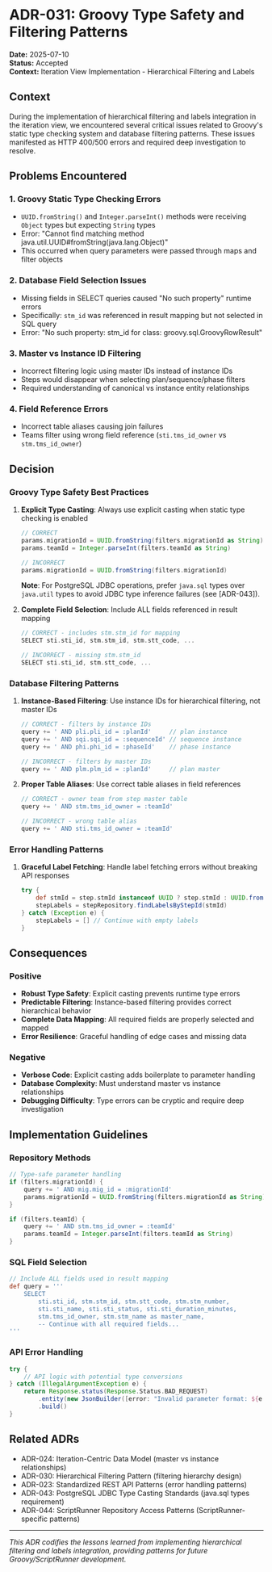 # ADR-031: Groovy Type Safety and Filtering Patterns

**Date:** 2025-07-10  
**Status:** Accepted  
**Context:** Iteration View Implementation - Hierarchical Filtering and Labels

## Context

During the implementation of hierarchical filtering and labels integration in the iteration view, we encountered several critical issues related to Groovy's static type checking system and database filtering patterns. These issues manifested as HTTP 400/500 errors and required deep investigation to resolve.

## Problems Encountered

### 1. Groovy Static Type Checking Errors

- `UUID.fromString()` and `Integer.parseInt()` methods were receiving `Object` types but expecting `String` types
- Error: "Cannot find matching method java.util.UUID#fromString(java.lang.Object)"
- This occurred when query parameters were passed through maps and filter objects

### 2. Database Field Selection Issues

- Missing fields in SELECT queries caused "No such property" runtime errors
- Specifically: `stm_id` was referenced in result mapping but not selected in SQL query
- Error: "No such property: stm_id for class: groovy.sql.GroovyRowResult"

### 3. Master vs Instance ID Filtering

- Incorrect filtering logic using master IDs instead of instance IDs
- Steps would disappear when selecting plan/sequence/phase filters
- Required understanding of canonical vs instance entity relationships

### 4. Field Reference Errors

- Incorrect table aliases causing join failures
- Teams filter using wrong field reference (`sti.tms_id_owner` vs `stm.tms_id_owner`)

## Decision

### Groovy Type Safety Best Practices

1. **Explicit Type Casting**: Always use explicit casting when static type checking is enabled

   ```groovy
   // CORRECT
   params.migrationId = UUID.fromString(filters.migrationId as String)
   params.teamId = Integer.parseInt(filters.teamId as String)

   // INCORRECT
   params.migrationId = UUID.fromString(filters.migrationId)
   ```

   **Note**: For PostgreSQL JDBC operations, prefer `java.sql` types over `java.util` types to avoid JDBC type inference failures (see [ADR-043]).

2. **Complete Field Selection**: Include ALL fields referenced in result mapping

   ```groovy
   // CORRECT - includes stm.stm_id for mapping
   SELECT sti.sti_id, stm.stm_id, stm.stt_code, ...

   // INCORRECT - missing stm.stm_id
   SELECT sti.sti_id, stm.stt_code, ...
   ```

### Database Filtering Patterns

1. **Instance-Based Filtering**: Use instance IDs for hierarchical filtering, not master IDs

   ```groovy
   // CORRECT - filters by instance IDs
   query += ' AND pli.pli_id = :planId'     // plan instance
   query += ' AND sqi.sqi_id = :sequenceId' // sequence instance
   query += ' AND phi.phi_id = :phaseId'    // phase instance

   // INCORRECT - filters by master IDs
   query += ' AND plm.plm_id = :planId'     // plan master
   ```

2. **Proper Table Aliases**: Use correct table aliases in field references

   ```groovy
   // CORRECT - owner team from step master table
   query += ' AND stm.tms_id_owner = :teamId'

   // INCORRECT - wrong table alias
   query += ' AND sti.tms_id_owner = :teamId'
   ```

### Error Handling Patterns

1. **Graceful Label Fetching**: Handle label fetching errors without breaking API responses

   ```groovy
   try {
       def stmId = step.stmId instanceof UUID ? step.stmId : UUID.fromString(step.stmId.toString())
       stepLabels = stepRepository.findLabelsByStepId(stmId)
   } catch (Exception e) {
       stepLabels = [] // Continue with empty labels
   }
   ```

## Consequences

### Positive

- **Robust Type Safety**: Explicit casting prevents runtime type errors
- **Predictable Filtering**: Instance-based filtering provides correct hierarchical behavior
- **Complete Data Mapping**: All required fields are properly selected and mapped
- **Error Resilience**: Graceful handling of edge cases and missing data

### Negative

- **Verbose Code**: Explicit casting adds boilerplate to parameter handling
- **Database Complexity**: Must understand master vs instance relationships
- **Debugging Difficulty**: Type errors can be cryptic and require deep investigation

## Implementation Guidelines

### Repository Methods

```groovy
// Type-safe parameter handling
if (filters.migrationId) {
    query += ' AND mig.mig_id = :migrationId'
    params.migrationId = UUID.fromString(filters.migrationId as String)
}

if (filters.teamId) {
    query += ' AND stm.tms_id_owner = :teamId'
    params.teamId = Integer.parseInt(filters.teamId as String)
}
```

### SQL Field Selection

```groovy
// Include ALL fields used in result mapping
def query = '''
    SELECT
        sti.sti_id, stm.stm_id, stm.stt_code, stm.stm_number,
        sti.sti_name, sti.sti_status, sti.sti_duration_minutes,
        stm.tms_id_owner, stm.stm_name as master_name,
        -- Continue with all required fields...
'''
```

### API Error Handling

```groovy
try {
    // API logic with potential type conversions
} catch (IllegalArgumentException e) {
    return Response.status(Response.Status.BAD_REQUEST)
        .entity(new JsonBuilder([error: "Invalid parameter format: ${e.message}"]).toString())
        .build()
}
```

## Related ADRs

- ADR-024: Iteration-Centric Data Model (master vs instance relationships)
- ADR-030: Hierarchical Filtering Pattern (filtering hierarchy design)
- ADR-023: Standardized REST API Patterns (error handling patterns)
- ADR-043: PostgreSQL JDBC Type Casting Standards (java.sql types requirement)
- ADR-044: ScriptRunner Repository Access Patterns (ScriptRunner-specific patterns)

---

_This ADR codifies the lessons learned from implementing hierarchical filtering and labels integration, providing patterns for future Groovy/ScriptRunner development._
